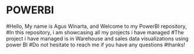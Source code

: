 # POWERBI

#Hello, My name is Agus Winarta, and Welcome to my PowerBI repository, 
#In this repository, i am showcasing all my projects i have managed
#The project i have managed is in Warehouse and sales data visualizations using power BI
#Do not hesitate to reach me if you have any questions
#thanks!
